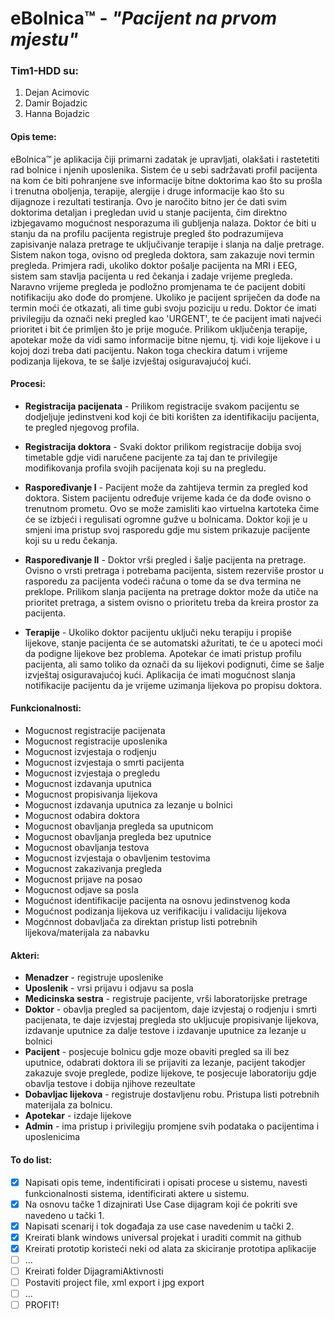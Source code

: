 # eBolnica™ - *"Pacijent na prvom mjestu"*

### Tim1-HDD su:

  1. Dejan Acimovic
  2. Damir Bojadzic
  3. Hanna Bojadzic
  
#### Opis teme:

eBolnica™ je aplikacija čiji primarni zadatak je upravljati, olakšati i rastetetiti rad bolnice i njenih uposlenika. Sistem će u sebi sadržavati profil pacijenta na kom će biti pohranjene sve informacije bitne doktorima kao što su prošla i trenutna oboljenja, terapije, alergije i druge informacije kao što su dijagnoze i rezultati testiranja. Ovo je naročito bitno jer će dati svim doktorima detaljan i pregledan uvid u stanje pacijenta, čim direktno izbjegavamo mogućnost nesporazuma ili gubljenja nalaza. Doktor će biti u stanju da na profilu pacijenta registruje pregled što podrazumijeva zapisivanje nalaza pretrage te uključivanje terapije i slanja na dalje pretrage. Sistem nakon toga, ovisno od pregleda doktora, sam zakazuje novi termin pregleda. Primjera radi, ukoliko doktor pošalje pacijenta na MRI i EEG, sistem sam stavlja pacijenta u red čekanja i zadaje vrijeme pregleda. Naravno vrijeme pregleda je podložno promjenama te će pacijent dobiti notifikaciju ako dođe do promjene. Ukoliko je pacijent spriječen da dođe na termin moći će otkazati, ali time gubi svoju poziciju u redu. Doktor će imati privilegiju da označi neki pregled kao 'URGENT', te će pacijent imati najveći prioritet i bit će primljen što je prije moguće. Prilikom uključenja terapije, apotekar može da vidi samo informacije bitne njemu, tj. vidi koje lijekove i u kojoj dozi treba dati pacijentu. Nakon toga checkira datum i vrijeme podizanja lijekova, te se šalje izvještaj osiguravajućoj kući.


#### Procesi:

  * **Registracija pacijenata** - Prilikom registracije svakom pacijentu se dodjeljuje jedinstveni kod koji će biti korišten za identifikaciju pacijenta, te pregled njegovog profila.
  
  * **Registracija doktora** - Svaki doktor prilikom registracije dobija svoj timetable gdje vidi naručene pacijente za taj dan te privilegije modifikovanja profila svojih pacijenata koji su na pregledu.

  * **Raspoređivanje I** - Pacijent može da zahtijeva termin za pregled kod doktora. Sistem pacijentu određuje vrijeme kada će da dođe ovisno o trenutnom prometu. Ovo se može zamisliti kao virtuelna kartoteka čime će se izbjeći i regulisati ogromne gužve u bolnicama. Doktor koji je u smjeni ima pristup svoj rasporedu gdje mu sistem prikazuje pacijente koji su u redu čekanja.

  * **Raspoređivanje II** - Doktor vrši pregled i šalje pacijenta na pretrage. Ovisno o vrsti pretraga i potrebama pacijenta, sistem rezerviše prostor u rasporedu za pacijenta vodeći računa o tome da se dva termina ne preklope. Prilikom slanja pacijenta na pretrage doktor može da utiče na prioritet pretraga, a sistem ovisno o prioritetu treba da kreira prostor za pacijenta.
  
  * **Terapije** - Ukoliko doktor pacijentu uključi neku terapiju i propiše lijekove, stanje pacijenta će se automatski ažuritati, te će u apoteci moći da podigne lijekove bez problema. Apotekar će imati pristup profilu pacijenta, ali samo toliko da označi da su lijekovi podignuti, čime se šalje izvještaj osiguravajućoj kući. Aplikacija će imati mogućnost slanja notifikacije pacijentu da je vrijeme uzimanja lijekova po propisu doktora.
  
  

#### Funkcionalnosti:
  * Mogucnost registracije pacijenata 
  * Mogucnost registracije uposlenika
  * Mogucnost izvjestaja o rodjenju
  * Mogucnost izvjestaja o smrti pacijenta
  * Mogucnost izvjestaja o pregledu
  * Mogucnost izdavanja uputnica
  * Mogucnost propisivanja lijekova
  * Mogucnost izdavanja uputnica za lezanje u bolnici
  * Mogucnost odabira doktora
  * Mogucnost obavljanja pregleda sa uputnicom
  * Mogucnost obavljanja pregleda bez uputnice
  * Mogucnost obavljanja testova
  * Mogucnost izvjestaja o obavljenim testovima
  * Mogucnost zakazivanja pregleda
  * Mogucnost prijave na posao
  * Mogucnost odjave sa posla
  * Mogućnost identifikacije pacijenta na osnovu jedinstvenog koda
  * Mogućnost podizanja lijekova uz verifikaciju i validaciju lijekova
  * Mogćnnost dobavljača za direktan pristup listi potrebnih lijekova/materijala za nabavku


#### Akteri:

  * **Menadzer** - registruje uposlenike
  * **Uposlenik** - vrsi prijavu i odjavu sa posla
  * **Medicinska sestra** - registruje pacijente, vrši laboratorijske pretrage
  * **Doktor** - obavlja pregled sa pacijentom, daje izvjestaj o rodjenju i smrti pacijenata, te daje izvjestaj pregleda sto ukljucuje      propisivanje lijekova, izdavanje uputnice za dalje testove i izdavanje uputnice za lezanje u bolnici
  * **Pacijent** - posjecuje bolnicu gdje moze obaviti pregled sa ili bez uputnice, odabrati doktora ili se prijaviti za lezanje, pacijent takodjer zakazuje svoje preglede, podize lijekove, te posjecuje laboratoriju gdje obavlja testove i dobija njihove rezeultate
  * **Dobavljac lijekova** - registruje dostavljenu robu. Pristupa listi potrebnih materijala za bolnicu.
  * **Apotekar** - izdaje lijekove
  * **Admin** - ima pristup i privilegiju promjene svih podataka o pacijentima i uposlenicima
  
  

#### To do list:
- [X] Napisati opis teme, indentificirati i opisati procese u sistemu, navesti funkcionalnosti sistema, identificirati aktere u sistemu.
- [X] Na osnovu tačke 1 dizajnirati Use Case dijagram koji će pokriti sve navedeno u tački 1.
- [X] Napisati scenarij i tok događaja za use case navedenim u tački 2.
- [X] Kreirati blank windows universal projekat i uraditi commit na github
- [X] Kreirati prototip koristeći neki od alata za skiciranje prototipa aplikacije
- [ ] ...
- [ ] Kreirati folder DijagramiAktivnosti
- [ ] Postaviti project file, xml export i jpg export
- [ ] ...
- [ ] PROFIT!
